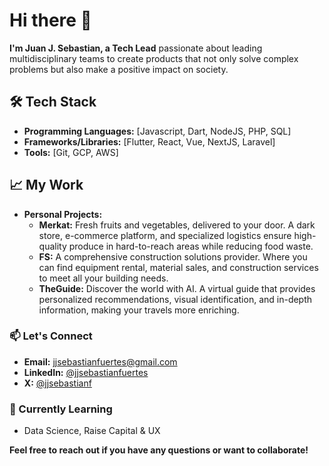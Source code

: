 # Hi there 👋

**I'm Juan J. Sebastian, a Tech Lead**
passionate about leading multidisciplinary teams to create products that not only solve complex problems but also make a positive impact on society.

## 🛠️ Tech Stack

* **Programming Languages:** [Javascript, Dart, NodeJS, PHP, SQL]
* **Frameworks/Libraries:** [Flutter, React, Vue, NextJS, Laravel]
* **Tools:** [Git, GCP, AWS]

## 📈 My Work

* **Personal Projects:**
  * **Merkat:** Fresh fruits and vegetables, delivered to your door. A dark store, e-commerce platform, and specialized logistics ensure high-quality produce in hard-to-reach areas while reducing food waste.
  * **FS:** A comprehensive construction solutions provider. Where you can find equipment rental, material sales, and construction services to meet all your building needs.
  * **TheGuide:** Discover the world with AI. A virtual guide that provides personalized recommendations, visual identification, and in-depth information, making your travels more enriching.
  
### 📫 Let's Connect

* **Email:** [jjsebastianfuertes@gmail.com](mailto:jjsebastianfuertes@gmail.com)
* **LinkedIn:** [@jjsebastianfuertes](https://www.linkedin.com/in/jjsebastianfuertes/)
* **X:** [@jjsebastianf](https://x.com/jjsebastianf)

### 🌱 Currently Learning

* Data Science, Raise Capital & UX  

**Feel free to reach out if you have any questions or want to collaborate!**
